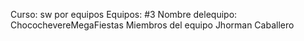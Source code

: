 Curso: sw por equipos
Equipos: #3
Nombre delequipo: ChocochevereMegaFiestas
Miembros del equipo
Jhorman Caballero